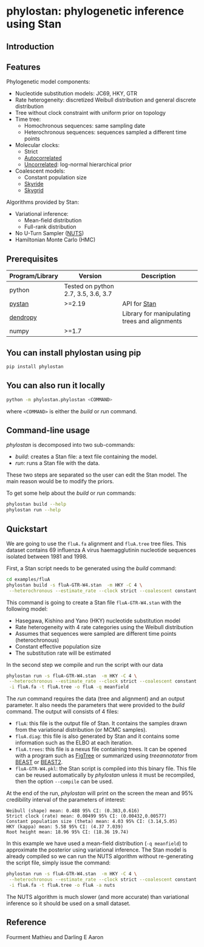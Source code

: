 # phylostan: phylogenetic inference using Stan

## Introduction

## Features
Phylogenetic model components:
- Nucleotide substitution models: JC69, HKY, GTR
- Rate heterogeneity: discretized Weibull distribution and general discrete distribution
- Tree without clock constraint with uniform prior on topology
- Time tree:
  - Homochronous sequences: same sampling date
  - Heterochronous sequences: sequences sampled a different time points
 - Molecular clocks:
   - Strict
   - [Autocorrelated](https://doi.org/10.1093/oxfordjournals.molbev.a025892)
   - [Uncorrelated](https://dx.doi.org/10.1371%2Fjournal.pbio.0040088): log-normal hierarchical prior
 - Coalescent models:
   - Constant population size
   - [Skyride](https://doi.org/10.1093/molbev/msn090)
   - [Skygrid](https://doi.org/10.1093/molbev/mss265)

Algorithms provided by Stan:
- Variational inference:
  - Mean-field distribution
  - Full-rank distribution
- No U-Turn Sampler ([NUTS](https://arxiv.org/abs/1111.4246))
- Hamiltonian Monte Carlo (HMC)

## Prerequisites

| Program/Library    | Version | Description |
|----------- | --------| -- |
| python | Tested on python 2.7, 3.5, 3.6, 3.7           | |
| [pystan](https://pystan.readthedocs.io/)    | >=2.19 | API for [Stan](https://mc-stan.org) |
| [dendropy](https://www.dendropy.org)      |   | Library for manipulating trees and alignments|
| numpy   | >=1.7    | |


## You can install phylostan using pip
```bash
pip install phylostan
```

## You can also run it locally
```bash
python -m phylostan.phylostan <COMMAND>
```
where `<COMMAND>` is either the *build* or *run* command.

## Command-line usage

*phylostan* is decomposed into two sub-commands:
- *build*: creates a Stan file: a text file containing the model.
- *run*: runs a Stan file with the data.

These two steps are separated so the user can edit the Stan model. The main reason would be to modify the priors.

To get some help about the *build* or *run* commands:
```bash
phylostan build --help
phylostan run --help
```

## Quickstart

We are going to use the `fluA.fa` alignment and `fluA.tree` tree files. This dataset contains 69 influenza A virus haemagglutinin nucleotide sequences isolated between 1981 and 1998.  

First, a Stan script needs to be generated using the *build* command:
```bash
cd examples/fluA
phylostan build -s fluA-GTR-W4.stan  -m HKY -C 4 \
 --heterochronous --estimate_rate --clock strict --coalescent constant
```

This command is going to create a Stan file `fluA-GTR-W4.stan` with the following model:
- Hasegawa, Kishino and Yano (HKY) nucleotide substitution model
- Rate heterogeneity with 4 rate categories using the Weibull distribution
- Assumes that sequences were sampled are different time points (heterochronous)
- Constant effective population size
- The substitution rate will be estimated

In the second step we compile and run the script with our data
```bash
phylostan run -s fluA-GTR-W4.stan  -m HKY -C 4 \
 --heterochronous --estimate_rate --clock strict --coalescent constant \
 -i fluA.fa -t fluA.tree -o fluA -q meanfield
```

The *run* command requires the data (tree and alignment) and an output parameter.
It also needs the parameters that were provided to the *build* command.
The output will consists of 4 files:
- `fluA`: this file is the output file of Stan. It contains the samples drawn from the variational distribution (or MCMC samples).
- `fluA.diag`: this file is also generated by Stan and it contains some information such as the ELBO at each iteration.
- `fluA.trees`: this file is a nexus file containing trees. It can be opened with a program such as [FigTree](https://github.com/rambaut/figtree) or summarized using *treeannotator* from [BEAST](https://beast.community/treeannotator) or [BEAST2](https://www.beast2.org/treeannotator/).
- `fluA-GTR-W4.pkl`: the Stan script is compiled into this binary file. This file can be reused automatically by *phylostan* unless it must be recompiled, then the option `--compile` can be used.

At the end of the run, *phylostan* will print on the screen the mean and 95% credibility interval of the parameters of interest:
```
Weibull (shape) mean: 0.488 95% CI: (0.383,0.616)
Strict clock (rate) mean: 0.00499 95% CI: (0.00432,0.00577)
Constant population size (theta) mean: 4.03 95% CI: (3.14,5.05)
HKY (kappa) mean: 5.58 95% CI: (4.37 7.039)
Root height mean: 18.96 95% CI: (18.36 19.74)
```
In this example we have used a mean-field distribution (`-q meanfield`) to approximate the posterior using variational inference.
The Stan model is already compiled so we can run the NUTS algorithm without re-generating the script file, simply issue the command:
```bash
phylostan run -s fluA-GTR-W4.stan  -m HKY -C 4 \
 --heterochronous --estimate_rate --clock strict --coalescent constant \
 -i fluA.fa -t fluA.tree -o fluA -a nuts
```

The NUTS algorithm is much slower (and more accurate) than variational inference so it should be used on a small dataset.

## Reference
Fourment Mathieu and Darling E Aaron 